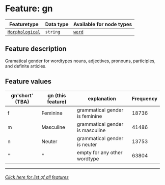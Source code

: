 # Feature: gn

Featuretype | Data type | Available for node types
---  | --- | --- 
[`Morphological`](home.md#Morphological-features) | `string`  | [`word`](wordnodefeatures.md#readme)

## Feature description
Gramatical gender for wordtypes nouns, adjectives, pronouns, participles, and definite articles.

## Feature values

gn'short'  (TBA) | gn (this feature) | explanation | Frequency
--- | --- | --- | ---
f | Feminine | grammatical gender is feminine | 18736
m | Masculine | grammatical gender is masculine | 41486
n | Neuter | grammatical gender is neuter | 13753
'' | '' | empty for any other wordtype | 63804

---
###### [Click here for list of all features](home.md#readme)
